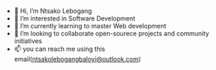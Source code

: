 - 👋 Hi, I’m Ntsako Lebogang
- 👀 I’m interested in Software Development
- 🌱 I’m currently learning to master Web development
- 💞️ I’m looking to collaborate open-sourece projects and community initiatives
- 📫 you can reach me using this email(ntsakolebogangbaloyi@outlook.com)

<!---
NLB-Lebza/NLB-Lebza is a ✨ special ✨ repository because its `README.md` (this file) appears on your GitHub profile.
You can click the Preview link to take a look at your changes.
--->
